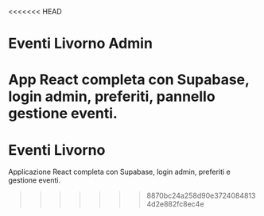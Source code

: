<<<<<<< HEAD
# Eventi Livorno Admin
App React completa con Supabase, login admin, preferiti, pannello gestione eventi.
=======
# Eventi Livorno
Applicazione React completa con Supabase, login admin, preferiti e gestione eventi.
>>>>>>> 8870bc24a258d90e37240848134d2e882fc8ec4e
